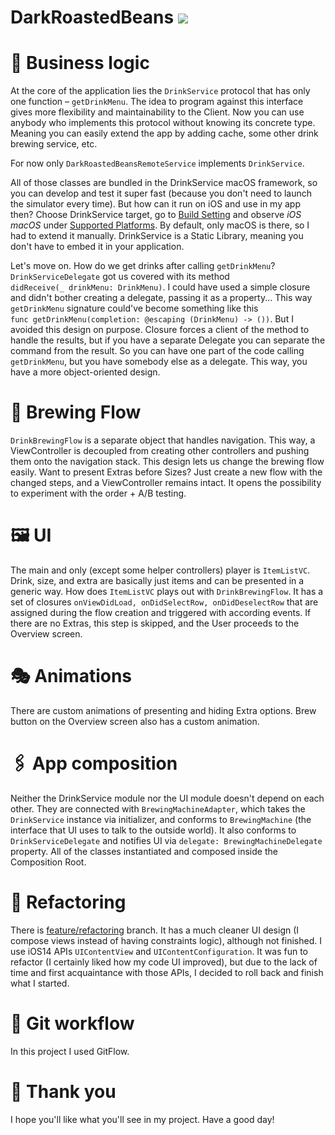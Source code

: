 # DarkRoastedBeans <img src="https://img.shields.io/badge/iOS-13.0+-00ADD8?logo=apple"/>

# 🤔 Business logic
At the core of the application lies the `DrinkService` protocol that has only one function – `getDrinkMenu`.
The idea to program against this interface gives more flexibility and maintainability to the Client.
Now you can use anybody who implements this protocol without knowing its concrete type.
Meaning you can easily extend the app by adding cache, some other drink brewing service, etc. 

For now only `DarkRoastedBeansRemoteService` implements `DrinkService`.

All of those classes are bundled in the DrinkService macOS framework, so you can develop and test it super fast (because you don't need to launch the simulator every time).
But how can it run on iOS and use in my app then? Choose DrinkService target, go to <ins>Build Setting</ins> and observe *iOS macOS* under <ins>Supported Platforms</ins>. By default, only macOS is there, so I had to extend it manually.
DrinkService is a Static Library, meaning you don't have to embed it in your application.

Let's move on. How do we get drinks after calling `getDrinkMenu`? `DrinkServiceDelegate` got us covered with its method<br> `didReceive(_ drinkMenu: DrinkMenu)`.
I could have used a simple closure and didn't bother creating a delegate, passing it as a property... This way `getDrinkMenu` signature could've become something like this<br> `func getDrinkMenu(completion: @escaping (DrinkMenu) -> ())`.
But I avoided this design on purpose. Closure forces a client of the method to handle the results, but if you have a separate Delegate you can separate the command from the result. So you can have one part of the code calling `getDrinkMenu`, but you have somebody else as a delegate. This way, you have a more object-oriented design.

# 🌈 Brewing Flow
`DrinkBrewingFlow` is a separate object that handles navigation. This way, a ViewController is decoupled from creating other controllers and pushing them onto the navigation stack. This design lets us change the brewing flow easily. Want to present Extras before Sizes? Just create a new flow with the changed steps, and a ViewController remains intact.
It opens the possibility to experiment with the order + A/B testing.

# 🖼 UI
The main and only (except some helper controllers) player is `ItemListVC`. Drink, size, and extra are basically just items and can be presented in a generic way.
How does `ItemListVC` plays out with `DrinkBrewingFlow`. It has a set of closures `onViewDidLoad, onDidSelectRow, onDidDeselectRow` that are assigned during the flow creation and triggered with according events.
If there are no Extras, this step is skipped, and the User proceeds to the Overview screen.

# 🎭 Animations
There are custom animations of presenting and hiding Extra options.
Brew button on the Overview screen also has a custom animation.

# 🖇 App composition
Neither the DrinkService module nor the UI module doesn't depend on each other. They are connected with `BrewingMachineAdapter`, which takes the `DrinkService` instance via initializer, and conforms to `BrewingMachine` (the interface that UI uses to talk to the outside world). It also conforms to `DrinkServiceDelegate` and notifies UI via `delegate: BrewingMachineDelegate` property.
All of the classes instantiated and composed inside the Composition Root.

# 🦾 Refactoring
There is [feature/refactoring](https://github.com/ANameBehindTheNickname/DarkRoastedBeans/tree/feature/refactoring) branch.
It has a much cleaner UI design (I compose views instead of having constraints logic), although not finished. I use iOS14 APIs `UIContentView` and `UIContentConfiguration`.
It was fun to refactor (I certainly liked how my code UI improved), but due to the lack of time and first acquaintance with those APIs, I decided to roll back and finish what I started.

# 🎢 Git workflow
In this project I used GitFlow.

# 🎉 Thank you
I hope you'll like what you'll see in my project. Have a good day!
